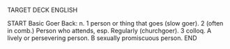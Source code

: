 TARGET DECK
ENGLISH

START
Basic
Goer
Back: n. 1 person or thing that goes (slow goer). 2 (often in comb.) Person who attends, esp. Regularly (churchgoer). 3 colloq. A lively or persevering person. B sexually promiscuous person.
END

